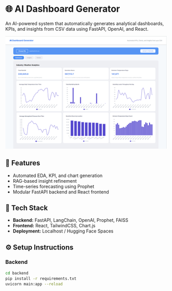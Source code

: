 # 🌐 AI Dashboard Generator

An AI-powered system that automatically generates analytical dashboards, KPIs, and insights from CSV data using FastAPI, OpenAI, and React.
<p align="center">
  <img src="images/Rainfall1.png" alt="AI Dashboard Overview" width="800">
</p>

## 🚀 Features
- Automated EDA, KPI, and chart generation
- RAG-based insight refinement
- Time-series forecasting using Prophet
- Modular FastAPI backend and React frontend

## 🧠 Tech Stack
- **Backend:** FastAPI, LangChain, OpenAI, Prophet, FAISS
- **Frontend:** React, TailwindCSS, Chart.js
- **Deployment:** Localhost / Hugging Face Spaces

## ⚙️ Setup Instructions
### Backend
```bash
cd backend
pip install -r requirements.txt
uvicorn main:app --reload

